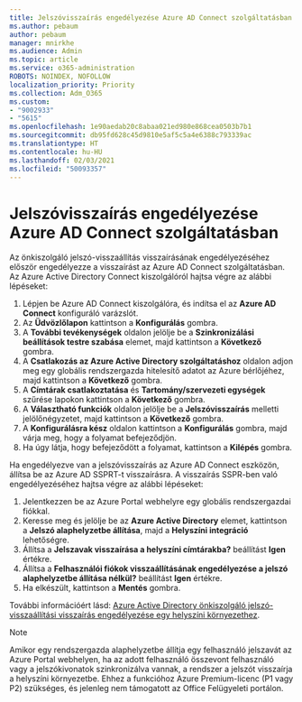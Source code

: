 ```yaml
---
title: Jelszóvisszaírás engedélyezése Azure AD Connect szolgáltatásban
ms.author: pebaum
author: pebaum
manager: mnirkhe
ms.audience: Admin
ms.topic: article
ms.service: o365-administration
ROBOTS: NOINDEX, NOFOLLOW
localization_priority: Priority
ms.collection: Adm_O365
ms.custom:
- "9002933"
- "5615"
ms.openlocfilehash: 1e90aedab20c8abaa021ed980e868cea0503b7b1
ms.sourcegitcommit: db95fd628c45d9810e5af5c5a4e6388c793339ac
ms.translationtype: HT
ms.contentlocale: hu-HU
ms.lasthandoff: 02/03/2021
ms.locfileid: "50093357"
---
```

# <a name="enable-password-writeback-in-azure-ad-connect"></a>Jelszóvisszaírás engedélyezése Azure AD Connect szolgáltatásban

Az önkiszolgáló jelszó-visszaállítás visszaírásának engedélyezéséhez először engedélyezze a visszaírást az Azure AD Connect szolgáltatásban. Az Azure Active Directory Connect kiszolgálóról hajtsa végre az alábbi lépéseket:

1. Lépjen be Azure AD Connect kiszolgálóra, és indítsa el az **Azure AD Connect** konfiguráló varázslót.
2. Az **Üdvözlőlapon** kattintson a **Konfigurálás** gombra.
3. A **További tevékenységek** oldalon jelölje be a **Szinkronizálási beállítások testre szabása** elemet, majd kattintson a **Következő** gombra.
4. A **Csatlakozás az Azure Active Directory szolgáltatáshoz** oldalon adjon meg egy globális rendszergazda hitelesítő adatot az Azure bérlőjéhez, majd kattintson a **Következő** gombra.
5. A **Címtárak csatlakoztatása** és **Tartomány/szervezeti egységek** szűrése lapokon kattintson a **Következő** gombra.
6. A **Választható funkciók** oldalon jelölje be a **Jelszóvisszaírás** melletti jelölőnégyzetet, majd kattintson a **Következő** gombra.
7. A **Konfigurálásra kész** oldalon kattintson a **Konfigurálás** gombra, majd várja meg, hogy a folyamat befejeződjön.
8. Ha úgy látja, hogy befejeződött a folyamat, kattintson a **Kilépés** gombra.

Ha engedélyezve van a jelszóvisszaírás az Azure AD Connect eszközön, állítsa be az Azure AD SSPRT-t visszaírásra.  A visszaírás SSPR-ben való engedélyezéséhez hajtsa végre az alábbi lépéseket:

1. Jelentkezzen be az Azure Portal webhelyre egy globális rendszergazdai fiókkal.
2. Keresse meg és jelölje be az **Azure Active Directory** elemet, kattintson a **Jelszó alaphelyzetbe állítása**, majd a **Helyszíni integráció** lehetőségre.
3. Állítsa a **Jelszavak visszaírása a helyszíni címtárakba?** beállítást **Igen** értékre.
4. Állítsa a **Felhasználói fiókok visszaállításának engedélyezése a jelszó alaphelyzetbe állítása nélkül?** beállítást **Igen** értékre.
5. Ha elkészült, kattintson a **Mentés** gombra.

További információért lásd: [Azure Active Directory önkiszolgáló jelszó-visszaállítási visszaírás engedélyezése egy helyszíni környezethez](https://docs.microsoft.com/azure/active-directory/authentication/tutorial-enable-sspr-writeback).

> [!NOTE]
>  Amikor egy rendszergazda alaphelyzetbe állítja egy felhasználó jelszavát az Azure Portal webhelyen, ha az adott felhasználó összevont felhasználó vagy a jelszókivonatok szinkronizálva vannak, a rendszer a jelszót visszaírja a helyszíni környezetbe. Ehhez a funkcióhoz Azure Premium-licenc (P1 vagy P2) szükséges, és jelenleg nem támogatott az Office Felügyeleti portálon.
